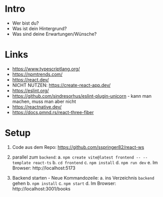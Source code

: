 # Intro
- Wer bist du?
- Was ist dein Hintergrund?
- Was sind deine Erwartungen/Wünsche?
  
# Links
- https://www.typescriptlang.org/
- https://npmtrends.com/
- https://react.dev/
- NICHT NUTZEN: https://create-react-app.dev/
- https://eslint.org/
- https://github.com/sindresorhus/eslint-plugin-unicorn - kann man machen, muss man aber nicht
- https://reactnative.dev/
- https://docs.pmnd.rs/react-three-fiber

# Setup

1. Code aus dem Repo: https://github.com/sspringer82/react-ws

2. parallel zum `backend`: 
a. `npm create vite@latest frontend -- --template react-ts`
b. `cd frontend`
c. `npm install`
d. `npm run dev`
e. Im Browser: http://localhost:5173 

3. Backend starten - Neue Kommandozeile:
a. ins Verzeichnis `backend` gehen
b. `npm install`
c. `npm start`
d. Im Browser: http://localhost:3001/books